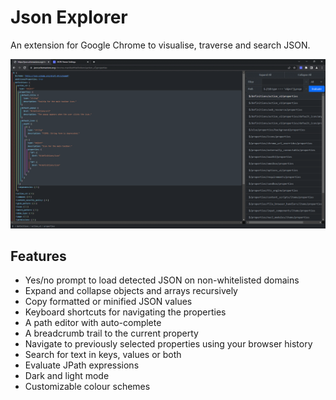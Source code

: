 # Json Explorer
An extension for Google Chrome to visualise, traverse and search JSON.

![themes](readme/preview.gif)

## Features
* Yes/no prompt to load detected JSON on non-whitelisted domains
* Expand and collapse objects and arrays recursively
* Copy formatted or minified JSON values
* Keyboard shortcuts for navigating the properties
* A path editor with auto-complete
* A breadcrumb trail to the current property
* Navigate to previously selected properties using your browser history
* Search for text in keys, values or both
* Evaluate JPath expressions
* Dark and light mode
* Customizable colour schemes